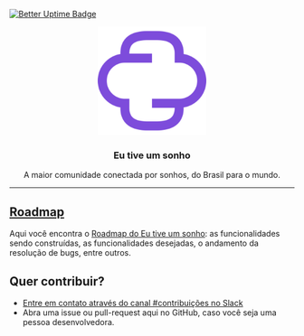 [![Better Uptime Badge](https://betteruptime.com/status-badges/v1/monitor/hacz.svg)](https://eutiveumsonho.betteruptime.com/?utm_source=status_badge)

<p align="center">
  <img alt="Eu tive um sonho" src="https://raw.githubusercontent.com/eutiveumsonho/.github/main/profile/assets/logo-512x512.png" height="192" width="192" />
  <h3 align="center">Eu tive um sonho</h3>
  <p align="center">A maior comunidade conectada por sonhos, do Brasil para o mundo.</p>
</p>

---

## [Roadmap](https://github.com/orgs/eutiveumsonho/projects/1)

Aqui você encontra o [Roadmap do Eu tive um sonho](https://github.com/orgs/eutiveumsonho/projects/1): as funcionalidades sendo construídas, as funcionalidades desejadas, o andamento da resolução de bugs, entre outros.

## Quer contribuir?

- [Entre em contato através do canal #contribuições no Slack](https://join.slack.com/t/eutiveumsonho/shared_invite/zt-1fnihl7c3-5CBOc9lCElrsgufa2wVCdw)
- Abra uma issue ou pull-request aqui no GitHub, caso você seja uma pessoa desenvolvedora.
